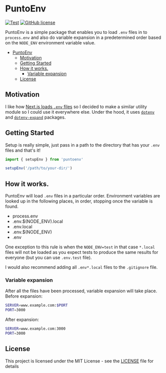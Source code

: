 # PuntoEnv

[![Test](https://github.com/ivandotv/puntoenv/actions/workflows/CI.yml/badge.svg)](https://github.com/ivandotv/puntoenv/actions/workflows/CI.yml)
[![GitHub license](https://img.shields.io/github/license/ivandotv/puntoenv)](https://github.com/ivandotv/puntoenv/blob/main/LICENSE)

PuntoEnv is a simple package that enables you to load `.env` files in to `process.env` and also do variable expansion in a predetermined order based on the `NODE_ENV` environment variable value.

<!-- toc -->

- [PuntoEnv](#puntoenv)
  - [Motivation](#motivation)
  - [Getting Started](#getting-started)
  - [How it works.](#how-it-works)
    - [Variable expansion](#variable-expansion)
  - [License](#license)

<!-- tocstop -->

## Motivation

I like how [Next.js loads `.env` files](https://nextjs.org/docs/basic-features/environment-variables#environment-variable-load-order) so I decided to make a similar utility module so I could use it everywhere else. Under the hood, it uses [`dotenv`](https://www.npmjs.com/package/dotenv) and [`dotenv-expand`](https://www.npmjs.com/package/dotenv-expand) packages.

## Getting Started

Setup is really simple, just pass in a path to the directory that has your `.env` files and that's it!

```ts
import { setupEnv } from 'puntoenv'

setupEnv('/path/to/your-dir/')
```

## How it works.

PuntoEnv will load `.env` files in a particular order.
Environment variables are looked up in the following places, in order, stopping once the variable is found.

- process.env
- .env.$(NODE_ENV).local
- .env.local
- .env.$(NODE_ENV)
- .env

One exception to this rule is when the `NODE_ENV=test` in that case `*.local` files will not be loaded as you expect tests to produce the same results for everyone (but you can use `.env.test` file).

I would also recommend adding all `.env*.local` files to the `.gitignore` file.

### Variable expansion

After all the files have been processed, variable expansion will take place.
Before expansion:

```sh
SERVER=www.example.com:$PORT
PORT=3000
```

After expansion:

```sh
SERVER=www.example.com:3000
PORT=3000
```

## License

This project is licensed under the MIT License - see the [LICENSE](LICENSE) file for details

